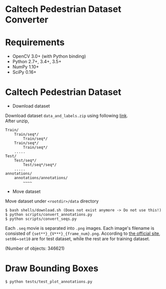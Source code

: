Caltech Pedestrian Dataset Converter
============================

# Requirements

- OpenCV 3.0+ (with Python binding)
- Python 2.7+, 3.4+, 3.5+
- NumPy 1.10+
- SciPy 0.16+

# Caltech Pedestrian Dataset
- Download dataset
 
Download dataset `data_and_labels.zip` using following [link](https://data.caltech.edu/records/f6rph-90m20). </br>
After unzip,
```
Train/
    Train/seq*/
        Train/seq*/
    Train/seq*/
        Train/seq*/
    .....
Test/
    Test/seq*/
        Test/seq*/seq*/
    .....
annotations/
    annotations/annotations/
        ~~~~
```

- Move dataset

Move dataset under `<rootdir>/data` directory
```
$ bash shells/download.sh (Does not exist anymore -> Do not use this!)
$ python scripts/convert_annotations.py
$ python scripts/convert_seqs.py
```

Each `.seq` movie is separated into `.png` images. Each image's filename is consisted of `{set**}_{V***}_{frame_num}.png`. According to [the official site](http://www.vision.caltech.edu/Image_Datasets/CaltechPedestrians/), `set06`~`set10` are for test dataset, while the rest are for training dataset.

(Number of objects: 346621)

# Draw Bounding Boxes

```
$ python tests/test_plot_annotations.py
```
